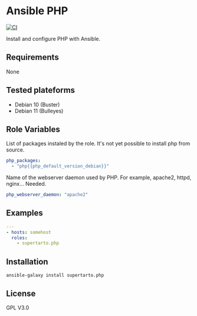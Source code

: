 # Ansible PHP
[![CI](https://github.com/supertarto/ansible-php/workflows/CI/badge.svg?event=push)](https://github.com/supertarto/ansible-php/actions?query=workflow%3ACI)

Install and configure PHP with Ansible.

## Requirements

None

## Tested plateforms
* Debian 10 (Buster)
* Debian 11 (Bulleyes)

## Role Variables
List of packages instaled by the role. It's not yet possible to install php from source.
```yaml
php_packages:
  - "php{{php_default_version_debian}}"
```
Name of the webserver daemon used by PHP. For example, apache2, httpd, nginx... Needed.
```yaml
php_webserver_daemon: "apache2"
```
## Examples
```yml
---
- hosts: somehost
  roles:
    - supertarto.php
```

## Installation
```
ansible-galaxy install supertarto.php
```
## License
GPL V3.0
